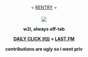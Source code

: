 
<p align="center">
⟡ <a href="https://rentry.co/ex-soldier">RENTRY</a> ⟡

<p align="center">
<h4 align="center"

![](https://komarev.com/ghpvc/?username=VlTTORlNO&label=freak+count+++&color=08000A)

  
<p align="center">

w2i, always off-tab

<p align="center">
<a href="https://arab.org/click-to-help/palestine/">DAILY CLICK 🇵🇸</a> ⟡ <a href="https://www.last.fm/user/rex69420">LAST.FM</a>

<p align="center">
contributions are ugly so i went priv
